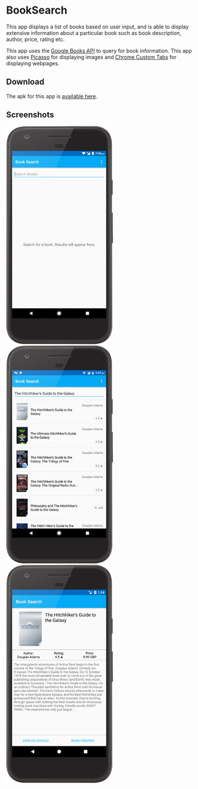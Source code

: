 # BookSearch
This app displays a list of books based on user input, and is able to display extensive information about a particular book such as book description, author, price, rating etc.

This app uses the [Google Books API](https://developers.google.com/books) to query for book information.
This app also uses [Picasso](http://square.github.io/picasso) for displaying images and [Chrome Custom Tabs](https://developer.chrome.com/multidevice/android/customtabs) for displaying webpages.

## Download
The apk for this app is [available here](https://github.com/Talha-Abdulkuddus/BookSearch/blob/master/BookSearch.apk?raw=true).

## Screenshots

<img src="app/src/main/res/Screenshot1.png" height="590"> <img src="app/src/main/res/Screenshot2.png" height="590"> <img src="app/src/main/res/Screenshot3.png" height="590">
